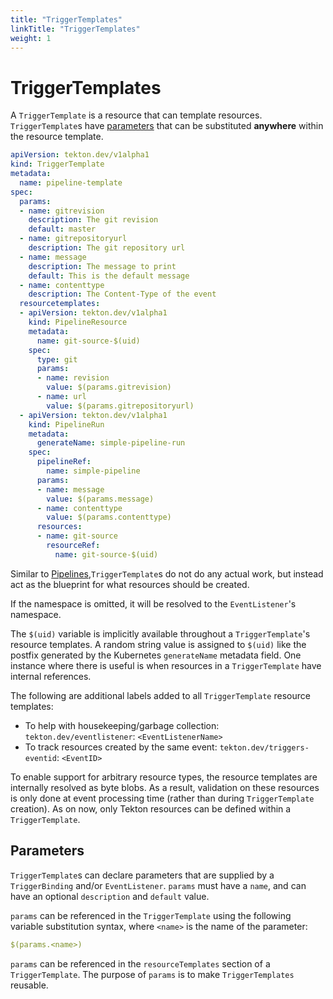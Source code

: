 ```yaml
---
title: "TriggerTemplates"
linkTitle: "TriggerTemplates"
weight: 1
---
```


# TriggerTemplates
A `TriggerTemplate` is a resource that can template resources.
`TriggerTemplate`s have [parameters](#parameters) that can be substituted **anywhere**
within the resource template.

<!-- FILE: examples/triggertemplates/triggertemplate.yaml -->
```YAML
apiVersion: tekton.dev/v1alpha1
kind: TriggerTemplate
metadata:
  name: pipeline-template
spec:
  params:
  - name: gitrevision
    description: The git revision
    default: master
  - name: gitrepositoryurl
    description: The git repository url
  - name: message
    description: The message to print
    default: This is the default message
  - name: contenttype
    description: The Content-Type of the event
  resourcetemplates:
  - apiVersion: tekton.dev/v1alpha1
    kind: PipelineResource
    metadata:
      name: git-source-$(uid)
    spec:
      type: git
      params:
      - name: revision
        value: $(params.gitrevision)
      - name: url
        value: $(params.gitrepositoryurl)
  - apiVersion: tekton.dev/v1alpha1
    kind: PipelineRun
    metadata:
      generateName: simple-pipeline-run
    spec:
      pipelineRef:
        name: simple-pipeline
      params:
      - name: message
        value: $(params.message)
      - name: contenttype
        value: $(params.contenttype)
      resources:
      - name: git-source
        resourceRef:
          name: git-source-$(uid)
```

Similar to [Pipelines](https://github.com/tektoncd/pipeline/blob/master/docs/pipelines.md),`TriggerTemplate`s do not do any actual work, but instead act as the blueprint for what resources should be created.

If the namespace is omitted, it will be resolved to the `EventListener`'s namespace.

The `$(uid)` variable is implicitly available throughout a `TriggerTemplate`'s resource templates.
A random string value is assigned to `$(uid)` like the postfix generated by the Kubernetes `generateName` metadata field.
One instance where there is useful is when resources in a `TriggerTemplate` have internal references.

The following are additional labels added to all `TriggerTemplate` resource templates:
- To help with housekeeping/garbage collection: `tekton.dev/eventlistener`: `<EventListenerName>`
- To track resources created by the same event: `tekton.dev/triggers-eventid`: `<EventID>`

To enable support for arbitrary resource types, the resource templates are internally resolved as byte blobs.
As a result, validation on these resources is only done at event processing time (rather than during `TriggerTemplate` creation).
As on now, only Tekton resources can be defined within a `TriggerTemplate`.

## Parameters
`TriggerTemplate`s can declare parameters that are supplied by a
`TriggerBinding` and/or `EventListener`. `params` must have a `name`, and can have an optional
`description` and `default` value.

`params` can be referenced in the `TriggerTemplate` using the following
variable substitution syntax, where `<name>` is the name of the parameter:
```YAML
$(params.<name>)
```
`params` can be referenced in the `resourceTemplates` section of a
`TriggerTemplate`. The purpose of `params` is to make `TriggerTemplates`
reusable.
